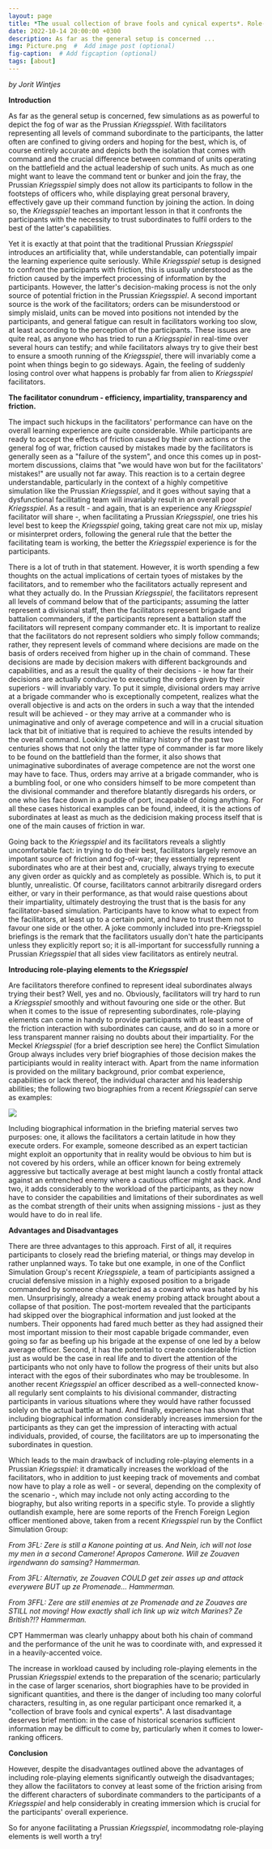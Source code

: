 ```yaml
---
layout: page
title: *The usual collection of brave fools and cynical experts*. Role-playing elements in the *Kriegsspiel* 
date: 2022-10-14 20:00:00 +0300
description: As far as the general setup is concerned ...
img: Picture.png  #  Add image post (optional)
fig-caption:  # Add figcaption (optional)
tags: [about]
---
```


*by Jorit Wintjes*

**Introduction**

As far as the general setup is concerned, few simulations as as powerful to depict the fog of war as the Prussian *Kriegsspiel*. With facilitators representing all levels of command subordinate to the participants, the latter often are confined to giving orders and hoping for the best, which is, of course entirely accurate and depicts both the isolation that comes with command and the crucial difference between command of units operating on the battlefield and the actual leadership of such units. As much as one might want to leave the command tent or bunker and join the fray, the Prussian *Kriegsspiel* simply does not allow its participants to follow in the footsteps of officers who, while displaying great personal bravery, effectively gave up their command function by joining the action. In doing so, the *Kriegsspiel* teaches an important lesson in that it confronts the participants with the necessity to trust subordinates to fulfil orders to the best of the latter's capabilities.

Yet it is exactly at that point that the traditional Prussian *Kriegsspiel* introduces an artificiality that, while understandable, can potentially impair the learning experience quite seriously. While *Kriegsspiel* setup is designed to confront the participants with friction, this is usually understood as the friction caused by the imperfect processing of information by the participants. However, the latter's decision-making process is not the only source of potential friction in the Prussian *Kriegsspiel*. A second important source is the work of the facilitators; orders can be misunderstood or simply mislaid, units can be moved into positions not intended by the participants, and general fatigue can result in facilitators working too slow, at least according to the perception of the participants. These issues are quite real, as anyone who has tried to run a *Kriegsspiel* in real-time over several hours can testify; and while facilitators always try to give their best to ensure a smooth running of the *Kriegsspiel*, there will invariably come a point when things begin to go sideways. Again, the feeling of suddenly losing control over what happens is probably far from alien to *Kriegsspiel* facilitators.

**The facilitator conundrum - efficiency, impartiality, transparency and friction.**

The impact such hickups in the facilitators' performance can have on the overall learning experience are quite considerable. While participants are ready to accept the effects of friction caused by their own actions or the general fog of war, friction caused by mistakes made by the facilitators is generally seen as a "failure of the system", and once this comes up in post-mortem discussions, claims that "we would have won but for the facilitators' mistakes!" are usually not far away. This reaction is to a certain degree understandable, particularly in the context of a highly competitive simulation like the Prussian *Kriegsspiel*, and it goes without saying that a dysfunctional facilitating team will invariably result in an overall poor *Kriegsspiel*. As a result - and again, that is an experience any *Kriegsspiel* facilitator will share -, when facilitating a Prussian *Kriegsspiel*, one tries his level best to keep the *Kriegsspiel* going, taking great care not mix up, mislay or misinterpret orders, following the general rule that the better the facilitating team is working, the better the *Kriegsspiel* experience is for the participants.

There is a lot of truth in that statement. However, it is worth spending a few thoughts on the actual implications of certain tyoes of mistakes by the facilitators, and to remember who the facilitators actually represent and what they actually do. In the Prussian *Kriegsspiel*, the facilitators represent all levels of command below that of the participants; assuming the latter represent a divisional staff, then the facilitators represent brigade and battalion commanders, if the participants represent a battalion staff the facilitators will represent company commander etc. It is important to realize that the facilitators do not represent soldiers who simply follow commands; rather, they represent levels of command where decisions are made on the basis of orders received from higher up in the chain of command. These decisions are made by decision makers with different backgrounds and capabilities, and as a result the quality of their decisions - ie how far their decisions are actually conducive to executing the orders given by their superiors - will invariably vary. To put it simple, divisional orders may arrive at a brigade commander who is exceptionally competent, realizes what the overall objective is and acts on the orders in such a way that the intended result will be achieved - or they may arrive at a commander who is unimaginative and only of average competence and will in a crucial situation lack that bit of initiative that is required to achieve the results intended by the overall command. Looking at the military history of the past two centuries shows that not only the latter type of commander is far more likely to be found on the battlefield than the former, it also shows that unimaginative subordinates of average competence are not the worst one may have to face. Thus, orders may arrive at a brigade commander, who is a bumbling fool, or one who considers himself to be more competent than the divisional commander and therefore blatantly disregards his orders, or one who lies face down in a puddle of port, incapable of doing anything. For all these cases historical examples can be found, indeed, it is the actions of subordinates at least as much as the dedicision making process itself that is one of the main causes of friction in war.

Going back to the *Kriegsspiel* and its facilitators reveals a slightly uncomfortable fact: in trying to do their best, facilitators largely remove an impotant source of friction and fog-of-war; they essentially represent subordinates who are at their best and, crucially, always trying to execute any given order as quickly and as completely as possible. Which is, to put it bluntly, unrealistic. Of course, facilitators cannot arbitrarily disregard orders either, or vary in their performance, as that would raise questions about their impartiality, ultimately destroying the trust that is the basis for any facilitator-based simulation. Participants have to know what to expect from the facilitators, at least up to a certain point, and have to trust them not to favour one side or the other. A joke commonly included into pre-Kriegsspiel briefings is the remark that the facilitators usually don't hate the participants unless they explicitly report so; it is all-important for successfully running a Prussian *Kriegsspiel* that all sides view facilitators as entirely neutral.

**Introducing role-playing elements to the *Kriegsspiel***

Are facilitators therefore confined to represent ideal subordinates always trying their best? Well, yes and no. Obviously, facilitators will try hard to run a *Kriegsspiel* smoothly and without favouring one side or the other. But when it comes to the issue of representing subordinates, role-playing elements can come in handy to provide participants with at least some of the friction interaction with subordinates can cause, and do so in a more or less transparent manner raising no doubts about their impartiality. For the Meckel *Kriegsspiel* (for a brief description see here) the Conflict Simulation Group always includes very brief biographies of those decision makes the participiants would in reality interact with. Apart from the name information is provided on the military background, prior combat experience, capabilities or lack thereof, the individual character and his leadership abilities; the following two biographies from a recent *Kriegsspiel* can serve as examples:

![](https://raw.githubusercontent.com/cosimg/blog/main/assets/img/Picture.png)

Including biographical information in the briefing material serves two purposes: one, it allows the facilitators a certain latitude in how they execute orders. For example, someone described as an expert tactician might exploit an opportunity that in reality would be obvious to him but is not covered by his orders, while an officer known for being extremely aggressive but tactically average at best might launch a costly frontal attack against an entrenched enemy where a cautious officer might ask back. And two, it adds considerably to the workload of the participants, as they now have to consider the capabilities and limitations of their subordinates as well as the combat strength of their units when assigning missions - just as they would have to do in real life.

**Advantages and Disadvantages**

There are three advantages to this approach. First of all, it requires participants to closely read the briefing material, or things may develop in rather unplanned ways. To take but one example, in one of the Conflict Simulation Group's recent *Kriegsspiele*, a team of participiants assigned a crucial defensive mission in a highly exposed position to a brigade commanded by someone characterized as a coward who was hated by his men. Unsurprisingly, already a weak enemy probing attack brought about a collapse of that position. The post-mortem revealed that the participants had skipped over the biographical information and just looked at the numbers. Their opponents had fared much better as they had assigned their most important mission to their most capable brigade commander, even going so far as beefing up his brigade at the expense of one led by a below average officer. Second, it has the potential to create considerable friction just as would be the case in real life and to divert the attention of the participants who not only have to follow the progress of their units but also interact with the egos of their subordinates who may be troublesome. In another recent *Kriegsspiel* an officer described as a well-connected know-all regularly sent complaints to his divisional commander, distracting participants in various situations where they would have rather focussed solely on the actual battle at hand. And finally, experience has shown that including biographical information considerably increases immersion for the participants as they can get the impression of interacting with actual individuals, provided, of course, the facilitators are up to impersonating the subordinates in question.

Which leads to the main drawback of including role-playing elements in a Prussian *Kriegsspiel*: it dramatically increases the workload of the facilitators, who in addition to just keeping track of movements and combat now have to play a role as well - or several, depending on the complexity of the scenario -, which may include not only acting according to the biography, but also writing reports in a specific style. To provide a slightly outlandish example, here are some reports of the French Foreign Legion officer mentioned above, taken from a recent *Kriegsspiel* run by the Conflict Simulation Group:

*From 3FL: Zere is still a Kanone pointing at us. And Nein, ich will not lose my men in a second Camerone! Apropos Camerone. Will ze Zouaven irgendwann do samsing? Hammerman.* 

*From 3FL: Alternativ, ze Zouaven COULD get zeir asses up and attack everywere BUT up ze Promenade... Hammerman.*

*From 3FFL: Zere are still enemies at ze Promenade and ze Zouaves are STILL not moving! How exactly shall ich link up wiz witch Marines? Ze British?!? Hammerman.*

CPT Hammerman was clearly unhappy about both his chain of command and the performance of the unit he was to coordinate with, and expressed it in a heavily-accented voice.

The increase in workload caused by including role-playing elements in the Prussian *Kriegsspiel* extends to the preparation of the scenario; particularly in the case of larger scenarios, short biographies have to be provided in significant quantities, and there is the danger of including too many colorful characters, resulting in, as one regular participant once remarked it, a "collection of brave fools and cynical experts". A last disadvantage deserves brief mention: in the case of historical scenarios sufficient information may be difficult to come by, particularly when it comes to lower-ranking officers.

**Conclusion**

However, despite the disadvantages outlined above the advantages of including role-playing elements significantly outweigh the disadvantages; they allow the facilitators to convey at least some of the friction arising from the different characters of subordinate commanders to the participants of a *Kriegsspiel* and help considerably in creating immersion which is crucial for the participants' overall experience.

So for anyone facilitating a Prussian *Kriegsspiel*, incommodatng role-playing elements is well worth a try!

